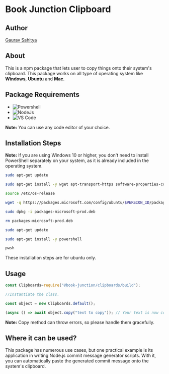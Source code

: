 # Book Junction Clipboard

## Author

[Gaurav Sahitya](https://www.linkedin.com/in/sahityagaurav4210)

## About

This is a npm package that lets user to copy things onto their system's clipboard. This package works on all type of operating system like **Windows**, **Ubuntu** and **Mac**.

## Package Requirements

- ![Powershell](https://img.icons8.com/fluency/48/powershell.png)
- ![NodeJs](https://img.icons8.com/fluency/48/node-js.png)
- ![VS Code](https://img.icons8.com/fluency/48/visual-studio.png)

**Note:** You can use any code editor of your choice.

## Installation Steps

**Note:** If you are using Windows 10 or higher, you don't need to install PowerShell separately on your system, as it is already included in the operating system.

```sh
sudo apt-get update
```

```sh
sudo apt-get install -y wget apt-transport-https software-properties-common
```

```sh
source /etc/os-release
```

```sh
wget -q https://packages.microsoft.com/config/ubuntu/$VERSION_ID/packages-microsoft-prod.deb
```

```sh
sudo dpkg -i packages-microsoft-prod.deb
```

```sh
rm packages-microsoft-prod.deb
```

```sh
sudo apt-get update
```

```sh
sudo apt-get install -y powershell
```

```sh
pwsh
```

These installation steps are for ubuntu only.

## Usage

```javascript
const Clipboards=require("@book-junction/clipboards/build");

//Instantiate the class.

const object = new Clipboards.default();

(async () => await object.copy("text to copy")); // Your text is now copied to your clipboard, press Ctrl+V to test.
```

**Note:** Copy method can throw errors, so please handle them gracefully.

## Where it can be used?

This package has numerous use cases, but one practical example is its application in writing Node.js commit message generator scripts. With it, you can automatically paste the generated commit message onto the system's clipboard.

